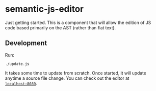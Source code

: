 # semantic-js-editor

Just getting started. This is a component that will allow the edition of JS code
based primarily on the AST (rather than flat text).

## Development

Run:

    ./update.js

It takes some time to update from scratch. Once started, it will update anytime
a source file change. You can check out the editor at
[`localhost:8080`](http://localhost:8080).
